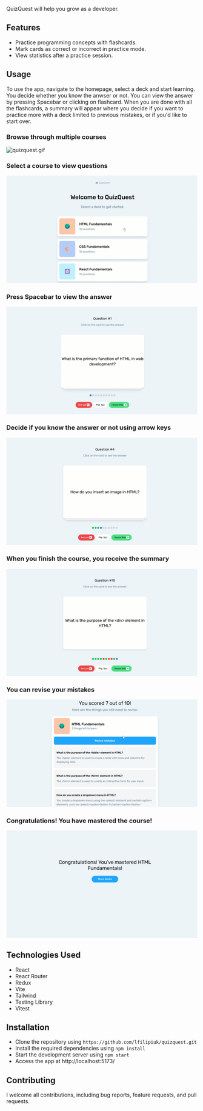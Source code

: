 
QuizQuest will help you grow as a developer.

## Features

- Practice programming concepts with flashcards.
- Mark cards as correct or incorrect in practice mode.
- View statistics after a practice session.

## Usage

To use the app, navigate to the homepage, select a deck and start learning. You decide whether you know the anwser or not. You can view the answer by pressing Spacebar or clicking on flashcard.
When you are done with all the flashcards, a summary will appear where you decide if you want to practice more with a deck limited to previous mistakes, or if you'd like to start over.

### Browse through multiple courses
![quizquest.gif](public/presentation/quizquest.gif)

### Select a course to view questions
![quizquest2.gif](public/presentation/quizquest2.gif)

### Press Spacebar to view the answer
![quizquest3.gif](public/presentation/quizquest3.gif)

### Decide if you know the answer or not using arrow keys
![quizquest4.gif](public/presentation/quizquest4.gif)

### When you finish the course, you receive the summary
![quizquest5.gif](public/presentation/quizquest5.gif)

### You can revise your mistakes
![quizquest6.gif](public/presentation/quizquest6.gif)

### Congratulations! You have mastered the course!
![quizquest7.gif](public/presentation/quizquest7.gif)

## Technologies Used
- React
- React Router
- Redux
- Vite
- Tailwind
- Testing Library
- Vitest

## Installation
- Clone the repository using `https://github.com/lfilipiuk/quizquest.git`
- Install the required dependencies using `npm install`
- Start the development server using `npm start`
- Access the app at http://localhost:5173/

## Contributing

I welcome all contributions, including bug reports, feature requests, and pull requests.
